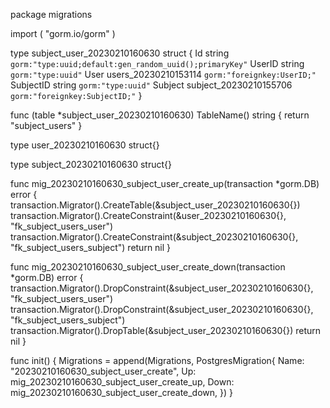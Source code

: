 package migrations

import (
	"gorm.io/gorm"
)

type subject_user_20230210160630 struct {
	Id        string                 `gorm:"type:uuid;default:gen_random_uuid();primaryKey"`
	UserID    string                 `gorm:"type:uuid"`
	User      users_20230210153114   `gorm:"foreignkey:UserID;"`
	SubjectID string                 `gorm:"type:uuid"`
	Subject   subject_20230210155706 `gorm:"foreignkey:SubjectID;"`
}

func (table *subject_user_20230210160630) TableName() string {
	return "subject_users"
}

type user_20230210160630 struct{}

type subject_20230210160630 struct{}

func mig_20230210160630_subject_user_create_up(transaction *gorm.DB) error {
	transaction.Migrator().CreateTable(&subject_user_20230210160630{})
	transaction.Migrator().CreateConstraint(&user_20230210160630{}, "fk_subject_users_user")
	transaction.Migrator().CreateConstraint(&subject_20230210160630{}, "fk_subject_users_subject")
	return nil
}

func mig_20230210160630_subject_user_create_down(transaction *gorm.DB) error {
	transaction.Migrator().DropConstraint(&subject_user_20230210160630{}, "fk_subject_users_user")
	transaction.Migrator().DropConstraint(&subject_user_20230210160630{}, "fk_subject_users_subject")
	transaction.Migrator().DropTable(&subject_user_20230210160630{})
	return nil
}

func init() {
	Migrations = append(Migrations, PostgresMigration{
		Name: "20230210160630_subject_user_create",
		Up:   mig_20230210160630_subject_user_create_up,
		Down: mig_20230210160630_subject_user_create_down,
	})
}
```
